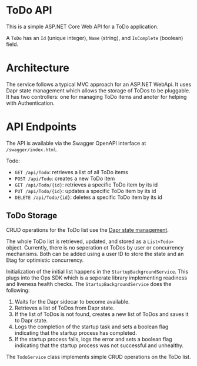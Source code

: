 # ToDo API
This is a simple ASP.NET Core Web API for a ToDo application. 

A `ToDo` has an `Id` (unique integer), `Name` (string), and `IsComplete` (boolean) field.

# Architecture
The service follows a typical MVC approach for an ASP.NET WebApi. 
It uses Dapr state management which allows the storage of ToDos to be pluggable. 
It has two controllers: one for managing ToDo items and anoter for helping with Authentication.

# API Endpoints
The API is available via the Swagger OpenAPI interface at `/swagger/index.html`. 

Todo:
* `GET /api/Todo`: retrieves a list of all ToDo items
* `POST /api/Todo`: creates a new ToDo item
* `GET /api/Todo/{id}`: retrieves a specific ToDo item by its id
* `PUT /api/Todo/{id}`: updates a specific ToDo item by its id
* `DELETE /api/Todo/{id}`: deletes a specific ToDo item by its id

## ToDo Storage
CRUD operations for the ToDo list use the [Dapr state management](https://docs.dapr.io/developing-applications/building-blocks/state-management/state-management-overview/).

The whole ToDo list is retrieved, updated, and stored as a `List<Todo>` object. Currently, there is no seperation ot ToDos by user or concurrency mechanisms. Both can be added using a user ID to store the state and an Etag for optimistic concurrency.

Initialization of the initial list happens in the `StartupBackgroundService`. This plugs into the Ops SDK which is a seperate library implementing readiness and liveness health checks. 
The `StartupBackgroundService` does the following:

1. Waits for the Dapr sidecar to become available.
2. Retrieves a list of ToDos from Dapr state.
3. If the list of ToDos is not found, creates a new list of ToDos and saves it to Dapr state.
4. Logs the completion of the startup task and sets a boolean flag indicating that the startup process has completed.
5. If the startup process fails, logs the error and sets a boolean flag indicating that the startup process was not successful and unhealthy.

The `TodoService` class implements simple CRUD operations on the ToDo list.